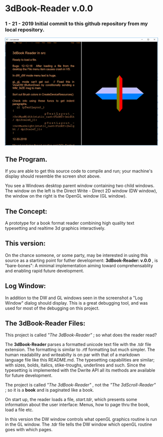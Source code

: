# 3dBook-Reader v.0.0   

### 1 - 21  -  2019   Initial commit to this github repository from my local repository.

![Screen Shot](Docs/screenShot.png)

## The Program. 
If you are able to get this source code to compile and run; your machine's display should resemble the screen shot above.

You see a Windows desktop parent window containing two child windows. The window on the left is the Direct Write - Direct 2D window (DW window), the window on the right is the OpenGL window (GL window).  

## The Concept:  
A prototype for a book format reader combining high quality text typesetting and realtime 3d graphics interactively.

## This version:
On the chance someone, or some party, may be interested in using this source as a starting point for futher development: **3dBook-Reader: v.0.0** , is "bare-bones":  A minimal implementation aiming toward comprehensablity and enabling rapid future development.  

## Log Window: 
In addition to the DW and GL windows seen in the screenshot a "Log Window" dialog should display.  This is a great debugging tool, and was used for most of the debugging on this project.

## The 3dBook-Reader Files: 
This project is called *"The 3dBook-Reader"* ; so what does the reader read?

The **3dBook-Reader**  parses a formatted unicode text file with the .tdr file extension.  The formatting is similar to .rtf formatting but much simpler.  The human readability and writeabilty is on par with that of a markdown language file like this README.md.  The typesetting capabilities are similar; with sizes, bolds, italics, stike-troughs, underlines and such. Since the typesetting is implemented with the Dwrite API all its methods are available for future development.

The project is called *"The 3dBook-Reader"* , not the *"The 3dScroll-Reader"* ; so it is a **book**  and is paginated like a book.

On start up, the reader loads a file, *start.tdr*, which presents some information about the user interface:  Menus, how to page thru the book, load a file etc.

In this version the DW window controls what openGL graphics routine is run in the GL window.  The .tdr file tells the DW window which openGL routine goes with which pages.

